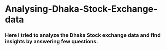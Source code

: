 # Analysing-Dhaka-Stock-Exchange-data
<h3> Here i tried to analyze the Dhaka Stock exchange data and find insights by answering few questions. </h3>
